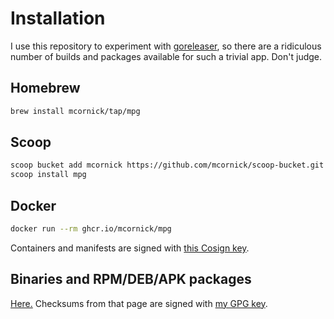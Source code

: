 # Installation

I use this repository to experiment with
[goreleaser](https://goreleaser.com/), so there are a ridiculous number
of builds and packages available for such a trivial app. Don't judge.

## Homebrew
```bash
brew install mcornick/tap/mpg
```

## Scoop
```bash
scoop bucket add mcornick https://github.com/mcornick/scoop-bucket.git
scoop install mpg
```

## Docker
```bash
docker run --rm ghcr.io/mcornick/mpg
```

Containers and manifests are signed with [this Cosign
key](https://mcornick.github.io/cosign.pub).

## Binaries and RPM/DEB/APK packages
[Here.](https://github.com/mcornick/mpg/releases) Checksums from that
page are signed with [my GPG key](https://github.com/mcornick.gpg).

